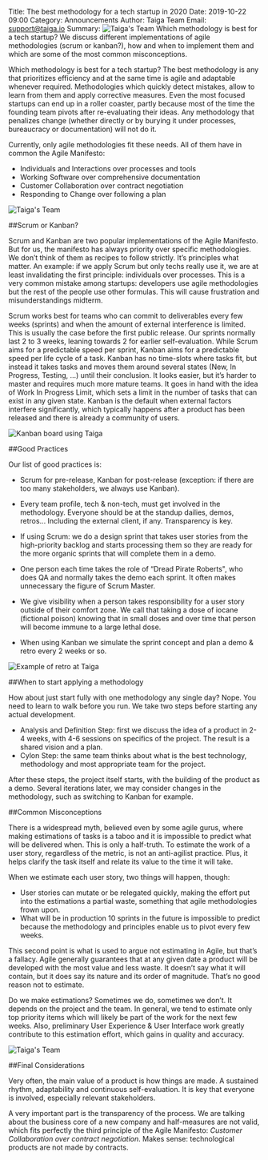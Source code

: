 Title: The best methodology for a tech startup in 2020
Date: 2019-10-22 09:00
Category: Announcements
Author: Taiga Team
Email: support@taiga.io
Summary: ![Taiga's Team]({filename}/images/2019-10-21_agile_methodologies_tech_startup/user_stories_taiga_kaleidos.jpg) Which methodology is best for a tech startup? We discuss different implementations of agile methodologies (scrum or kanban?), how and when to implement them and which are some of the most common misconceptions.

Which methodology is best for a tech startup? The best methodology is any that prioritizes efficiency and at the same time is agile and adaptable whenever required. Methodologies which quickly detect mistakes, allow to learn from them and apply corrective measures. Even the most focused startups can end up in a roller coaster, partly because most of the time the founding team pivots after re-evaluating their ideas. Any methodology that penalizes change (whether directly or by burying it under processes, bureaucracy or documentation) will not do it.

Currently, only agile methodologies fit these needs. All of them have in common the Agile Manifesto:

* Individuals and Interactions over processes and tools
* Working Software over comprehensive documentation
* Customer Collaboration over contract negotiation
* Responding to Change over following a plan

![Taiga's Team]({filename}/images/2019-10-21_agile_methodologies_tech_startup/user_stories_taiga_kaleidos.jpg)

##Scrum or Kanban?

Scrum and Kanban are two popular implementations of the Agile Manifesto. But for us, the manifesto has always priority over specific methodologies. We don’t think of them as recipes to follow strictly. It’s principles what matter. An example: if we apply Scrum but only techs really use it, we are at least invalidating the first principle: individuals over processes. This is a very common mistake among startups: developers use agile methodologies but the rest of the people use other formulas. This will cause frustration and misunderstandings midterm. 

Scrum works best for teams who can commit to deliverables every few weeks (sprints) and when the amount of external interference is limited. This is usually the case before the first public release. Our sprints normally last 2 to 3 weeks, leaning towards 2 for earlier self-evaluation. While Scrum aims for a predictable speed per sprint, Kanban aims for a predictable speed per life cycle of a task. Kanban has no time-slots where tasks fit, but instead it takes tasks and moves them around several states (New, In Progress, Testing, ...) until their conclusion. It looks easier, but it’s harder to master and requires much more mature teams. It goes in hand with the idea of Work In Progress Limit, which sets a limit in the number of tasks that can exist in any given state. Kanban is the default when external factors interfere significantly, which typically happens after a product has been released and there is already a community of users.


![Kanban board using Taiga]({filename}/images/2019-10-21_agile_methodologies_tech_startup/kanban_taiga.jpg)

##Good Practices

Our list of good practices is:

* Scrum for pre-release, Kanban for post-release (exception: if there are too many stakeholders, we always use Kanban).

* Every team profile, tech & non-tech, must get involved in the methodology. Everyone should be at the standup dailies, demos, retros… Including the external client, if any. Transparency is key.

* If using Scrum: we do a design sprint that takes user stories from the high-priority backlog and starts processing them so they are ready for the more organic sprints that will complete them in a demo.

* One person each time takes the role of “Dread Pirate Roberts", who does QA and normally takes the demo each sprint. It often makes unnecessary the figure of Scrum Master.

* We give visibility when a person takes responsibility for a user story outside of their comfort zone. We call that taking a dose of iocane (fictional poison) knowing that in small doses and over time that person will become immune to a large lethal dose.

* When using Kanban we simulate the sprint concept and plan a demo & retro every 2 weeks or so.


![Example of retro at Taiga]({filename}/images/2019-10-21_agile_methodologies_tech_startup/retro_kaleidos_taiga.jpg)

##When to start applying a methodology


How about just start fully with one methodology any single day? Nope. You need to learn to walk before you run. We take two steps before starting any actual development.

* Analysis and Definition Step: first we discuss the idea of a product in 2-4 weeks, with 4-6 sessions on specifics of the project. The result is a shared vision and a plan.
* Cylon Step: the same team thinks about what is the best technology, methodology and most appropriate team for the project.

After these steps, the project itself starts, with the building of the product as a demo. Several iterations later, we may consider changes in the methodology, such as switching to Kanban for example.


##Common Misconceptions

There is a widespread myth, believed even by some agile gurus, where making estimations of tasks is a taboo and it is impossible to predict what will be delivered when. This is only a half-truth. To estimate the work of a user story, regardless of the metric, is not an anti-agilist practice. Plus, it helps clarify the task itself and relate its value to the time it will take.

When we estimate each user story, two things will happen, though:
* User stories can mutate or be relegated quickly, making the effort put into the estimations a partial waste, something that agile methodologies frown upon.
* What will be in production 10 sprints in the future is impossible to predict because the methodology and principles enable us to pivot every few weeks. 

This second point is what is used to argue not estimating in Agile, but that’s a fallacy. Agile generally guarantees that at any given date a product will be developed with the most value and less waste. It doesn’t say what it will contain, but it does say its nature and its order of magnitude. That’s no good reason not to estimate.

Do we make estimations? Sometimes we do, sometimes we don’t. It depends on the project and the team. In general, we tend to estimate only top priority items which will likely be part of the work for the next few weeks. Also, preliminary User Experience & User Interface work greatly contribute to this estimation effort, which gains in quality and accuracy.

![Taiga's Team]({filename}/images/2019-10-21_agile_methodologies_tech_startup/kaleidos_team.jpg)


##Final Considerations

Very often, the main value of a product is how things are made. A sustained rhythm, adaptability and continuous self-evaluation. It is key that everyone is involved, especially relevant stakeholders.

A very important part is the transparency of the process. We are talking about the business core of a new company and half-measures are not valid, which fits perfectly the third principle of the Agile Manifesto: *Customer Collaboration over contract negotiation*. Makes sense: technological products are not made by contracts.
